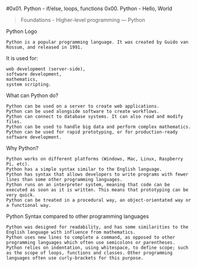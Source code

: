 #0x01. Python - if/else, loops, functions
0x00. Python - Hello, World
> Foundations - Higher-level programming ― Python

Python Logo

    Python is a popular programming language. It was created by Guido van Rossum, and released in 1991.

It is used for:

    web development (server-side),
    software development,
    mathematics,
    system scripting.

What can Python do?

    Python can be used on a server to create web applications.
    Python can be used alongside software to create workflows.
    Python can connect to database systems. It can also read and modify files.
    Python can be used to handle big data and perform complex mathematics.
    Python can be used for rapid prototyping, or for production-ready software development.

Why Python?

    Python works on different platforms (Windows, Mac, Linux, Raspberry Pi, etc).
    Python has a simple syntax similar to the English language.
    Python has syntax that allows developers to write programs with fewer lines than some other programming languages.
    Python runs on an interpreter system, meaning that code can be executed as soon as it is written. This means that prototyping can be very quick.
    Python can be treated in a procedural way, an object-orientated way or a functional way.

Python Syntax compared to other programming languages

    Python was designed for readability, and has some similarities to the English language with influence from mathematics.
    Python uses new lines to complete a command, as opposed to other programming languages which often use semicolons or parentheses.
    Python relies on indentation, using whitespace, to define scope; such as the scope of loops, functions and classes. Other programming languages often use curly-brackets for this purpose.

